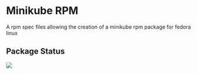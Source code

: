 # Minikube RPM

A rpm spec files allowing the creation of a minikube rpm package for 
fedora linux

## Package Status

<a href="https://copr.fedorainfracloud.org/coprs/agould/minikube/package/minikube/"><img src="https://copr.fedorainfracloud.org/coprs/agould/minikube/package/minikube/status_image/last_build.png" /></a>
